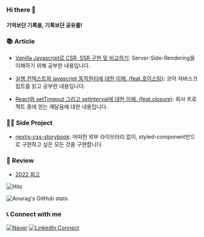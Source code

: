 
### Hi there 👋

#### 기억보단 기록을, 기록보단 공유를!

### 📚 Article

- [Vanilla Javascript로 CSR, SSR 구현 및 비교하기](https://sonicce99.github.io/csr-ssr/): Server-Side-Rendering을 이해하기 위해 공부한 내용입니다.

- [실행 컨텍스트와 javascript 동작원리에 대한 이해. (feat.호이스팅)](https://sonicce99.github.io/execution-context/): 코어 자바스크립트를 읽고 공부한 내용입니다.

- [React와 setTimeout 그리고 setInterval에 대한 이해. (feat.closure)](https://sonicce99.github.io/setTimeOut_setInterval/): 회사 프로젝트 중에 얻는 깨달음에 대한 내용입니다.

### 🧚‍♀️ Side Project

- [nextjs-css-storybook](https://nextjs-css-storybook.vercel.app): 어떠한 외부 라이브러리 없이, styled-component만으로 구현하고 싶은 모든 것을 구현합니다.

### 💭 Review

- [2022 회고](https://sonicce99.github.io/review/2022/)


![Hits](https://hits.seeyoufarm.com/api/count/incr/badge.svg?url=https%3A%2F%2Fgithub.com%2Fsonicce99&count_bg=%2379C83D&title_bg=%236DA0EB&icon=youtube.svg&icon_color=%23E70707&title=Welcome&edge_flat=false)

![Anurag's GitHub stats](https://github-readme-stats.vercel.app/api?username=sonicce99&show_icons=true&theme=merko)

### 📞  Connect with me  

[![Naver](https://img.shields.io/badge/%20-Send%20Mail-black?color=14171A&labelColor=03C75A&logo=naver&logoColor=ffffff)](mailto:sonicce99@naver.com) 
[![LinkedIn Connect](https://img.shields.io/badge/%20-LinkedIn-black?color=14171A&labelColor=0077b5&logo=linkedin&logoColor=ffffff)](https://www.linkedin.com/in/%EB%8F%99%EC%88%98-%EC%9D%B4-b312a8238/)
